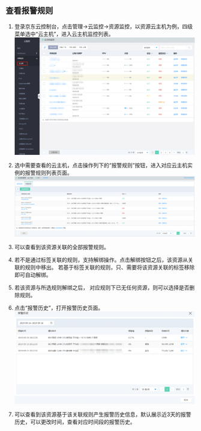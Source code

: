 ## 查看报警规则
1.	登录京东云控制台，点击管理->云监控->资源监控，以资源云主机为例，四级菜单选中“云主机”，进入云主机监控列表。  
![云主机监控](../../../../../image/Cloud-Monitor/1-zylb.png)  

2.	选中需要查看的云主机，点击操作列下的“报警规则”按钮，进入对应云主机实例的报警规则列表页面。   
![云主机报警规则](../../../../../image/Cloud-Monitor/1-zylb-gz.png)

3.  可以查看到该资源关联的全部报警规则。  
4.	若不是通过标签关联的规则，支持解绑操作。点击解绑按钮之后，该资源从关联的规则中移出。 若基于标签关联的规则，只、需要将该资源关联的标签移除即可自动解绑。  
5.	若该资源与所选规则解绑之后， 对应规则下已无任何资源，则可以选择是否删除规则。  
6.	点击“报警历史”，打开报警历史页面。
![云主机报警历史](../../../../../image/Cloud-Monitor/1-zylb-gz-bj.png)  

7.	可以查看到该资源基于该关联规则产生报警历史信息，默认展示近3天的报警历史，可以更改时间，查看对应时间段的报警历史。


